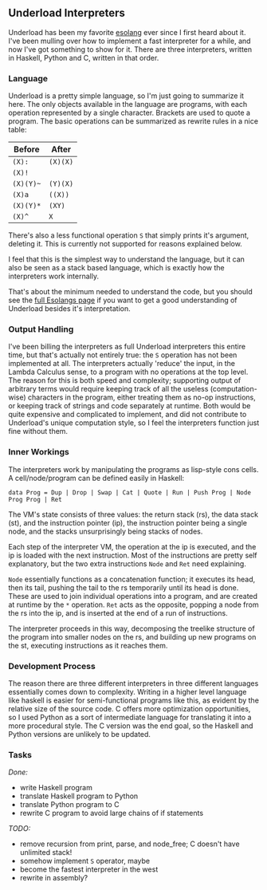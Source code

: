 ## Underload Interpreters
Underload has been my favorite [esolang](https://esolangs.org/) ever since I first heard about it.  I've been mulling over how to implement a fast interpreter for a while, and now I've got something to show for it.  There are three interpreters, written in Haskell, Python and C, written in that order.

### Language
Underload is a pretty simple language, so I'm just going to summarize it here.  The only objects available in the language are programs, with each operation represented by a single character.  Brackets are used to quote a program.  The basic operations can be summarized as rewrite rules in a nice table:

|Before|After|
|---|---|
|`(X):`|`(X)(X)`|
|`(X)!`|` `|
|`(X)(Y)~`|`(Y)(X)`|
|`(X)a`|`((X))`|
|`(X)(Y)*`|`(XY)`|
|`(X)^`|`X`|

There's also a less functional operation `S` that simply prints it's argument, deleting it.  This is currently not supported for reasons explained below.

I feel that this is the simplest way to understand the language, but it can also be seen as a stack based language, which is exactly how the interpreters work internally.

That's about the minimum needed to understand the code, but you should see the [full Esolangs page](https://esolangs.org/wiki/Underload) if you want to get a good understanding of Underload besides it's interpretation.

### Output Handling
I've been billing the interpreters as full Underload interpreters this entire time, but that's actually not entirely true: the `S` operation has not been implemented at all.  The interpreters actually 'reduce' the input, in the Lambda Calculus sense, to a program with no operations at the top level.  The reason for this is both speed and complexity; supporting output of arbitrary terms would require keeping track of all the useless (computation-wise) characters in the program, either treating them as no-op instructions, or keeping track of strings and code separately at runtime.  Both would be quite expensive and complicated to implement, and did not contribute to Underload's unique computation style, so I feel the interpreters function just fine without them.

### Inner Workings
The interpreters work by manipulating the programs as lisp-style cons cells.  A cell/node/program can be defined easily in Haskell:

`data Prog = Dup | Drop | Swap | Cat | Quote | Run | Push Prog | Node Prog Prog | Ret`

The VM's state consists of three values: the return stack (rs), the data stack (st), and the instruction pointer (ip), the instruction pointer being a single node, and the stacks unsurprisingly being stacks of nodes.

Each step of the interpreter VM, the operation at the ip is executed, and the ip is loaded with the next instruction.  Most of the instructions are pretty self explanatory, but the two extra instructions `Node` and `Ret` need explaining.

`Node` essentially functions as a concatenation function; it executes its head, then its tail, pushing the tail to the rs temporarily until its head is done.  These are used to join individual operations into a program, and are created at runtime by the `*` operation.  `Ret` acts as the opposite, popping a node from the rs into the ip, and is inserted at the end of a run of instructions.

The interpreter proceeds in this way, decomposing the treelike structure of the program into smaller nodes on the rs, and building up new programs on the st, executing instructions as it reaches them.

### Development Process
The reason there are three different interpreters in three different languages essentially comes down to complexity.  Writing in a higher level language like haskell is easier for semi-functional programs like this, as evident by the relative size of the source code.  C offers more optimization opportunities, so I used Python as a sort of intermediate language for translating it into a more procedural style.  The C version was the end goal, so the Haskell and Python versions are unlikely to be updated.

### Tasks
*Done:*
* write Haskell program
* translate Haskell program to Python
* translate Python program to C
* rewrite C program to avoid large chains of if statements

*TODO:*
* remove recursion from print, parse, and node_free; C doesn't have unlimited stack!
* somehow implement `S` operator, maybe
* become the fastest interpreter in the west
* rewrite in assembly?
